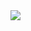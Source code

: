 <a href="https://portal.azure.com/#create/Microsoft.Template/uri/https%3A%2F%2Fgithub.com%2Fnntsugu%2Fazure-arm-templates%2Fmaster%2Fwebapps-java8%2Fazuredeploy.json" target="_blank">
    <img src="http://azuredeploy.net/deploybutton.png"/>
</a>

